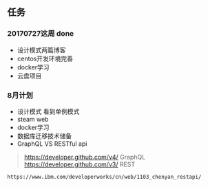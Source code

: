 ## 任务
### 20170727这周 done
* 设计模式两篇博客
* centos开发环境完善
* docker学习
* 云盘项目

### 8月计划
* 设计模式 看到单例模式
* steam web
* docker学习
* 数据库迁移技术储备
* GraphQL VS RESTful api  
 >   https://developer.github.com/v4/ GraphQL
    https://developer.github.com/v3/ REST
    
    https://www.ibm.com/developerworks/cn/web/1103_chenyan_restapi/
